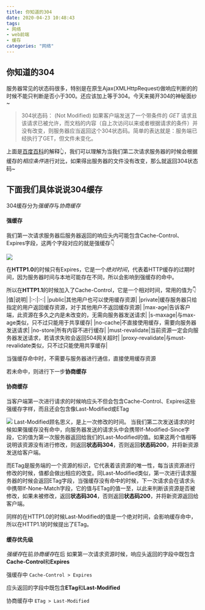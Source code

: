 ```yaml
---
title: 你知道的304
date: 2020-04-23 10:48:43
tags:
- 网络
- web前端
- 缓存
categories: "网络"
---
```

你知道的304
---
服务器常见的状态码很多，特别是在原生Ajax(XMLHttpRequest)做响应判断的的时候不能只判断是否小于300。还应该加上等于304。今天来揭开304的神秘面纱~

> 304状态码： (Not Modified) 如果客户端发送了一个带条件的 *GET* 请求且该请求已被允许，而文档的内容（自上次访问以来或者根据请求的条件）并没有改变，则服务器应当返回这个304状态码。简单的表达就是：服务端已经执行了GET，但文件未变化。

上面是[百度百科](https://baike.baidu.com/item/304%E7%8A%B6%E6%80%81%E7%A0%81/7867141?fr=aladdin)的解释👆，我们可以理解为当我们第二次请求服务器的时候会根据缓存的*相应条件*进行对比，如果得出服务器的文件没有改变，那么就返回304状态码~


下面我们具体说说304缓存
---

304缓存分为*强缓存*与*协商缓存*

#### 强缓存

我们第一次请求服务器后服务器返回的响应头内可能包含Cache-Control、Expires字段，这两个字段对应的就是强缓存👇


![](https://imgkr.cn-bj.ufileos.com/08353796-cab4-45bf-9ff4-79a61ad35c68.png)


在**HTTP1.0**的时候只有Expires，它是一个*绝对时间*，代表着HTTP缓存的过期时间，因为服务器时间与本地可能存在不同，所以会影响到强缓存的命中。

所以在**HTTP1.1**的时候加入了Cache-Control，它是一个相对时间，常用的值为👇
|值|说明|
|:-:|:-:|
|public|其他用户也可以使用缓存资源|
|private|缓存服务器只给指定的用户返回缓存资源，对于其他用户不返回缓存资源|
|max-age|告诉客户端，此资源在多久之内是未改变的，无需向服务器发送请求|
|s-maxage|与max-age类似，只不过只能用于共享缓存|
|no-cache|不直接使用缓存，需要向服务器发送请求|
|no-store|所有内容不进行缓存|
|must-revalidate|当前资源一定会向服务器发送请求，若请求失败会返回504网关超时|
|proxy-revalidate|与must-revalidate类似，只不过只能使用共享缓存|

当强缓存命中时，不需要与服务器进行通信，直接使用缓存资源

若未命中，则进行下一步**协商缓存**

#### 协商缓存
当客户端第一次进行请求的时候响应头不但会包含Cache-Control、Expires这些强缓存字样，而且还会包含像Last-Modified或ETag

![](https://imgkr.cn-bj.ufileos.com/08c96608-4c30-475a-b2c1-bac89afbc716.png)
Last-Modified顾名思义，是上一次修改的时间。
当我们第二次发送请求的时候如果强缓存没有命中，向服务器发送的请求头中会携带If-Modified-Since字段，它的值为第一次服务器返回给我们的Last-Modified的值。如果这两个值相等说明该资源没有进行修改，则返回**状态码304**，否则返回**状态码200**，并将新资源发送给客户端。

而ETag是服务端的一个资源的标识，它代表着该资源的唯一性，每当该资源进行修改的时候，值都会做出相应的改变。同Last-Modified类似，第一次进行请求服务器的时候会返回ETag字段，当强缓存没有命中的时候，下一次请求会在请求头中携带If-None-Match字段，它的值与ETag的值一至，以此来判断该资源是否被修改，如果未被修改，返回**状态码304**，否则返回**状态码200**，并将新资源返回给客户端。

同样的在HTTP1.0的时候Last-Modified的值是一个绝对时间，会影响缓存命中，所以在HTTP1.1的时候提出了ETag。

#### 缓存优先级

*强缓存*在前*协商缓存*在后
如果第一次请求资源时候，响应头返回的字段中既包含**Cache-Control**和**Expires**

强缓存中 `Cache-Control > Expires`

应头返回的字段中既包含**ETag**和**Last-Modified**

协商缓存中 `ETag > Last-Modified`